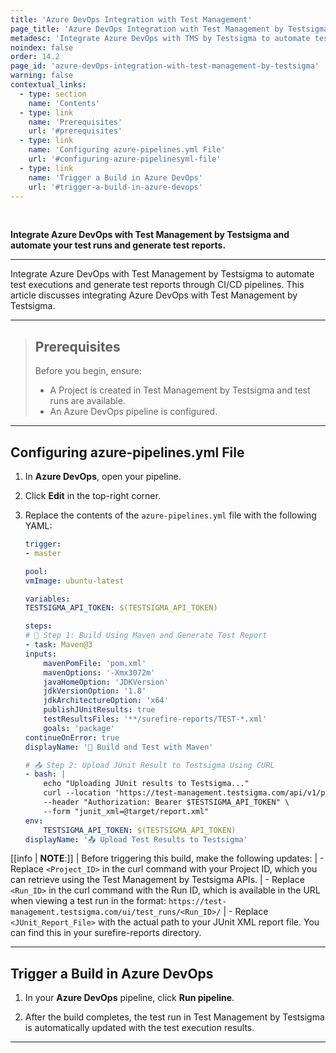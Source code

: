 ```yaml
---
title: 'Azure DevOps Integration with Test Management'
page_title: 'Azure DevOps Integration with Test Management by Testsigma'
metadesc: 'Integrate Azure DevOps with TMS by Testsigma to automate test executions & generate test reports through CI/CD pipelines | Azure DevOps Integration with TMS by Testsigma'
noindex: false
order: 14.2
page_id: 'azure-devOps-integration-with-test-management-by-testsigma'
warning: false
contextual_links:
  - type: section
    name: 'Contents'
  - type: link
    name: 'Prerequisites'
    url: '#prerequisites'
  - type: link
    name: 'Configuring azure-pipelines.yml File'
    url: '#configuring-azure-pipelinesyml-file'
  - type: link
    name: 'Trigger a Build in Azure DevOps'
    url: '#trigger-a-build-in-azure-devops'
---
```


<br>

**Integrate Azure DevOps with Test Management by Testsigma and automate your test runs and generate test reports.**

---

Integrate Azure DevOps with Test Management by Testsigma to automate test executions and generate test reports through CI/CD pipelines. This article discusses integrating Azure DevOps with Test Management by Testsigma.

---

> ## **Prerequisites**
> 
> Before you begin, ensure:
> - A Project is created in Test Management by Testsigma and test runs are available.
> - An Azure DevOps pipeline is configured.

---

## **Configuring azure-pipelines.yml File**

1. In **Azure DevOps**, open your pipeline.

2. Click **Edit** in the top-right corner.

3. Replace the contents of the `azure-pipelines.yml` file with the following YAML:
    ```yaml
    trigger:
    - master

    pool:
    vmImage: ubuntu-latest

    variables:
    TESTSIGMA_API_TOKEN: $(TESTSIGMA_API_TOKEN)

    steps:
    # 🔧 Step 1: Build Using Maven and Generate Test Report
    - task: Maven@3
    inputs:
        mavenPomFile: 'pom.xml'
        mavenOptions: '-Xmx3072m'
        javaHomeOption: 'JDKVersion'
        jdkVersionOption: '1.8'
        jdkArchitectureOption: 'x64'
        publishJUnitResults: true
        testResultsFiles: '**/surefire-reports/TEST-*.xml'
        goals: 'package'
    continueOnError: true
    displayName: '🔨 Build and Test with Maven'

    # 📤 Step 2: Upload JUnit Result to Testsigma Using CURL
    - bash: |
        echo "Uploading JUnit results to Testsigma..."
        curl --location 'https://test-management.testsigma.com/api/v1/projects/<Project_ID>/junit-import/test-run/<Run_ID>' \
        --header "Authorization: Bearer $TESTSIGMA_API_TOKEN" \
        --form "junit_xml=@target/report.xml"
    env:
        TESTSIGMA_API_TOKEN: $(TESTSIGMA_API_TOKEN)
    displayName: '📤 Upload Test Results to Testsigma'
    ```


[[info | **NOTE**:]]
| Before triggering this build, make the following updates:
|    - Replace `<Project_ID>` in the curl command with your Project ID, which you can retrieve using the Test Management by Testsigma APIs.
|    - Replace `<Run_ID>` in the curl command with the Run ID, which is available in the URL when viewing a test run in the format: `https://test-management.testsigma.com/ui/test_runs/<Run_ID>/`
|    - Replace `<JUnit_Report_File>` with the actual path to your JUnit XML report file. You can find this in your surefire-reports directory.

---

## **Trigger a Build in Azure DevOps**

1. In your **Azure DevOps** pipeline, click **Run pipeline**.

2. After the build completes, the test run in Test Management by Testsigma is automatically updated with the test execution results.

---

